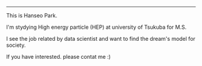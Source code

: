---

This is Hanseo Park.

I'm stydying High energy particle (HEP) at university of Tsukuba for M.S.

I see the job related by data scientist and want to find the dream's model for society.

If you have interested. please contat me :)


